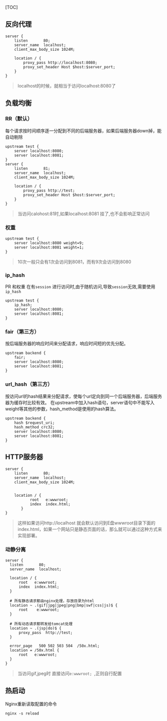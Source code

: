 [TOC]

## 反向代理

```
server {  
    listen       80;                                                         
    server_name  localhost;                                               
    client_max_body_size 1024M;

    location / {
        proxy_pass http://localhost:8080;
        proxy_set_header Host $host:$server_port;
    }
}
```
>localhost的时候，就相当于访问localhost:8080了


## 负载均衡

### RR（默认）
每个请求按时间顺序逐一分配到不同的后端服务器，如果后端服务器down掉，能自动剔除
```
upstream test {
    server localhost:8080;
    server localhost:8081;
}
server {
    listen       81;                                                         
    server_name  localhost;                                               
    client_max_body_size 1024M;

    location / {
        proxy_pass http://test;
        proxy_set_header Host $host:$server_port;
    }
}
```
>当访问calohost:81时,如果localhost:8081 挂了,也不会影响正常访问

### 权重

```
upstream test {
    server localhost:8080 weight=9;
    server localhost:8081 weight=1;
}
```
>10次一般只会有1次会访问到8081，而有9次会访问到8080


### ip_hash
PR 和权重  在有`session` 进行访问时,由于随机访问,导致`session`无效,需要使用`ip_hash`
```
upstream test {
    ip_hash;
    server localhost:8080;
    server localhost:8081;
}
```

### fair（第三方）

按后端服务器的响应时间来分配请求，响应时间短的优先分配。
```
upstream backend { 
    fair; 
    server localhost:8080;
    server localhost:8081;
}
```

### url_hash（第三方）
按访问url的hash结果来分配请求，使每个url定向到同一个后端服务器，后端服务器为缓存时比较有效。 在upstream中加入hash语句，server语句中不能写入weight等其他的参数，hash_method是使用的hash算法。
```
upstream backend { 
    hash $request_uri; 
    hash_method crc32; 
    server localhost:8080;
    server localhost:8081;
} 
```

## HTTP服务器
```
server {
    listen       80;                                                         
    server_name  localhost;                                               
    client_max_body_size 1024M;


    location / {
           root   e:wwwroot;
           index  index.html;
       }
}
```
> 这样如果访问http://localhost 就会默认访问到E盘wwwroot目录下面的index.html，如果一个网站只是静态页面的话，那么就可以通过这种方式来实现部署。

### 动静分离
```
server {  
  listen       80;  
  server_name  localhost;  

  location / {  
      root   e:wwwroot;  
      index  index.html;  
  }  

  # 所有静态请求都由nginx处理，存放目录为html  
  location ~ .(gif|jpg|jpeg|png|bmp|swf|css|js)$ {  
      root    e:wwwroot;  
  }  

  # 所有动态请求都转发给tomcat处理  
  location ~ .(jsp|do)$ {  
      proxy_pass  http://test;  
  }  

  error_page   500 502 503 504  /50x.html;  
  location = /50x.html {  
      root   e:wwwroot;  
  }  
}  
```

> 当访问gif,jpeg时 直接访问`e:wwwroot; `,正则自行配置


## 热启动
Nginx重新读取配置的命令

`nginx -s reload  `


